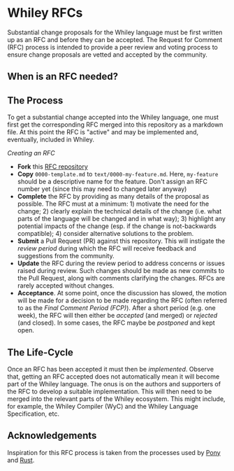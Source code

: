 # Whiley RFCs

Substantial change proposals for the Whiley language must be first
written up as an RFC and before they can be accepted.  The Request for
Comment (RFC) process is intended to provide a peer review and voting
process to ensure change proposals are vetted and accepted by the
community.

## When is an RFC needed?

## The Process

To get a substantial change accepted into the Whiley language, one
must first get the corresponding RFC merged into this repository as a
markdown file.  At this point the RFC is "active" and may be
implemented and, eventually, included in Whiley.

_Creating an RFC_

* **Fork** this [RFC repository](http://github.com/Whiley/RFCs)
* **Copy** `0000-template.md` to `text/0000-my-feature.md`.  Here, 
  `my-feature` should be a descriptive name for the feature.  Don't
  assign an RFC number yet (since this may need to changed later
  anyway)
* **Complete** the RFC by providing as many details of the proposal as
  possible.  The RFC must at a minimum: 1) motivate the need for the
  change; 2) clearly explain the technical details of the change
  (i.e. what parts of the language will be changed and in what way);
  3) highlight any potential impacts of the change (esp. if the change
  is not-backwards compatible); 4) consider alternative solutions to
  the problem.
* **Submit** a Pull Request (PR) against this repository.  This will
  instigate the _review period_ during which the RFC will receive
  feedback and suggestions from the community.
* **Update** the RFC during the review period to address concerns or
  issues raised during review.  Such changes should be made as new
  commits to the Pull Request, along with comments clarifying the
  changes.  RFCs are rarely accepted without changes.
* **Acceptance**.  At some point, once the discussion has slowed, the
  motion will be made for a decision to be made regarding the RFC
  (often referred to as the _Final Comment Period (FCP)_).  After a
  short period (e.g. one week), the RFC will then either be _accepted_
  (and merged) or _rejected_ (and closed).  In some cases, the RFC
  maybe be _postponed_ and kept open.

## The Life-Cycle

Once an RFC has been accepted it must then be _implemented_.  Observe
that, getting an RFC accepted does not automatically mean it will
become part of the Whiley language.  The onus is on the authors and
supporters of the RFC to develop a suitable implementation.  This will
then need to be merged into the relevant parts of the Whiley
ecosystem.  This might include, for example, the Whiley Compiler (WyC)
and the Whiley Language Specification, etc.

## Acknowledgements

Inspiration for this RFC process is taken from the processes used by
[Pony](https://github.com/ponylang/rfcs) and [Rust](https://github.com/rust-lang/rfcs#reviewing-rfcs).
